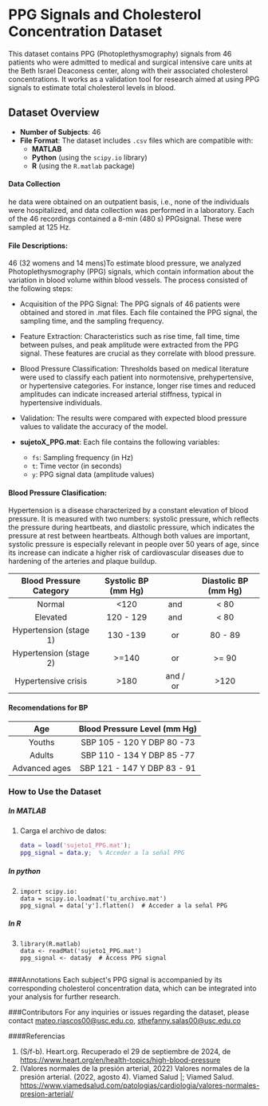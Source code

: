 # PPG Signals and Cholesterol Concentration Dataset

This dataset contains PPG (Photoplethysmography) signals from 46 patients who were admitted to medical and surgical intensive care units at the Beth Israel Deaconess center, along with their associated cholesterol concentrations. It works as a validation tool for research aimed at using PPG signals to estimate total cholesterol levels in blood.

## Dataset Overview

- **Number of Subjects**: 46
- **File Format**: The dataset includes `.csv` files which are compatible with:
  - **MATLAB**
  - **Python** (using the `scipy.io` library)
  - **R** (using the `R.matlab` package)

#### Data Collection
he data were obtained on an outpatient basis, i.e., none of the individuals were hospitalized, and data collection was performed in a laboratory. Each of the 46 recordings contained a 8-min (480 s) PPGsignal. These were sampled at 125 Hz.

#### File Descriptions:
46 (32 womens and 14 mens)To estimate blood pressure, we analyzed Photoplethysmography (PPG) signals, which contain information about the variation in blood volume within blood vessels. The process consisted of the following steps:
  - Acquisition of the PPG Signal: The PPG signals of 46 patients were obtained and stored in .mat files. Each file contained the PPG signal, the sampling time, and the sampling frequency.
  - Feature Extraction: Characteristics such as rise time, fall time, time between pulses, and peak amplitude were extracted from the PPG signal. These features are crucial as they correlate with blood pressure.
  - Blood Pressure Classification: Thresholds based on medical literature were used to classify each patient into normotensive, prehypertensive, or hypertensive categories. For instance, longer rise times and reduced amplitudes can indicate increased arterial stiffness, typical in hypertensive individuals.
  - Validation: The results were compared with expected blood pressure values to validate the accuracy of the model.
 
- **sujetoX_PPG.mat**: Each file contains the following variables:
  - `fs`: Sampling frequency (in Hz)
  - `t`: Time vector (in seconds)
  - `y`: PPG signal data (amplitude values)

#### Blood Pressure Clasification:

Hypertension is a disease characterized by a constant elevation of blood pressure. It is measured with two numbers: systolic pressure, which reflects the pressure during heartbeats, and diastolic pressure, which indicates the pressure at rest between heartbeats. Although both values ​​are important, systolic pressure is especially relevant in people over 50 years of age, since its increase can indicate a higher risk of cardiovascular diseases due to hardening of the arteries and plaque buildup.

| **Blood Pressure Category** | **Systolic BP (mm Hg)** |   | **Diastolic BP (mm Hg)** |
| :---------------: | :----------------: | :-: | :---------: |
| Normal | <120 | and | < 80 |
| Elevated | 120 - 129 | and | < 80 |
| Hypertension (stage 1)| 130 -139  | or | 80 - 89|
| Hypertension (stage 2) | >=140 | or | >= 90 |
| Hypertensive crisis | >180 | and / or | >120 |

#### Recomendations for BP

| **Age** | **Blood Pressure Level (mm Hg)** |   
| :---------------: | :----------------: | 
| Youths | SBP 105 - 120 Y DBP 80 -73| 
| Adults | SBP 110 - 134 Y DBP 85 -77 |
| Advanced ages | SBP 121 - 147 Y DBP 83 - 91 |

### How to Use the Dataset

##### In MATLAB
1. Carga el archivo de datos:
   ```matlab
   data = load('sujeto1_PPG.mat');
   ppg_signal = data.y;  % Acceder a la señal PPG
   
##### In python
2.
   ```Python:
   import scipy.io:
   data = scipy.io.loadmat('tu_archivo.mat')
   ppg_signal = data['y'].flatten()  # Acceder a la señal PPG

##### In R
3.
   ```R:
   library(R.matlab)
   data <- readMat('sujeto1_PPG.mat')
   ppg_signal <- data$y  # Access PPG signal


###Annotations
Each subject's PPG signal is accompanied by its corresponding cholesterol concentration data, which can be integrated into your analysis for further research.

###Contributors
For any inquiries or issues regarding the dataset, please contact mateo.riascos00@usc.edu.co, sthefanny.salas00@usc.edu.co

####Referencias
1. (S/f-b). Heart.org. Recuperado el 29 de septiembre de 2024, de https://www.heart.org/en/health-topics/high-blood-pressure
2. (Valores normales de la presión arterial, 2022)
Valores normales de la presión arterial. (2022, agosto 4). Viamed Salud |; Viamed Salud. https://www.viamedsalud.com/patologias/cardiologia/valores-normales-presion-arterial/




